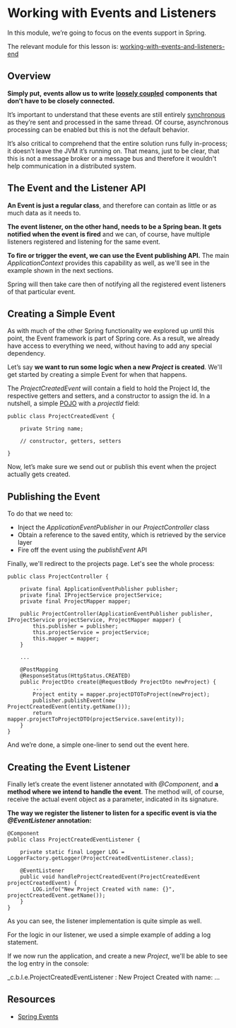 # Working with Events and Listeners

In this module, we’re going to focus on the events support in Spring.

The relevant module for this lesson is: [working-with-events-and-listeners-end](../code/learn-spring-m6/events-and-listeners-end)

## Overview

**Simply put,** **events allow us to write** [**loosely coupled**](https://en.wikipedia.org/wiki/Loose_coupling) **components** **that don’t have to be closely connected.**

It’s important to understand that these events are still entirely [synchronous](https://stackoverflow.com/a/748189/6661361) as they’re sent and processed in the same thread. Of course, asynchronous processing can be enabled but this is not the default behavior.

It’s also critical to comprehend that the entire solution runs fully in-process; it doesn’t leave the JVM it’s running on. That means, just to be clear, that this is not a message broker or a message bus and therefore it wouldn't help communication in a distributed system.

## The Event and the Listener API

**An Event is just a regular class**, and therefore can contain as little or as much data as it needs to.

**The event listener, on the other hand, needs to be a Spring bean. It gets notified when the event is fired** and we can, of course, have multiple listeners registered and listening for the same event.

**To fire or trigger the event, we can use the Event publishing API.** The main _ApplicationContext_ provides this capability as well, as we'll see in the example shown in the next sections.

Spring will then take care then of notifying all the registered event listeners of that particular event.

## Creating a Simple Event

As with much of the other Spring functionality we explored up until this point, the Event framework is part of Spring core. As a result, we already have access to everything we need, without having to add any special dependency.

Let’s say **we want to run some logic when a new _Project_ is created**. We'll get started by creating a simple Event for when that happens.

The _ProjectCreatedEvent_ will contain a field to hold the Project Id, the respective getters and setters, and a constructor to assign the id. In a nutshell, a simple [POJO](https://www.martinfowler.com/bliki/POJO.html) with a _projectId_ field:

```
public class ProjectCreatedEvent {

    private String name;

    // constructor, getters, setters

}
```

Now, let’s make sure we send out or publish this event when the project actually gets created.

## Publishing the Event

To do that we need to:

-   Inject the _ApplicationEventPublisher_ in our _ProjectController_ class
-   Obtain a reference to the saved entity, which is retrieved by the service layer
-   Fire off the event using the _publishEvent_ API

Finally, we'll redirect to the projects page. Let's see the whole process:

```
public class ProjectController {

    private final ApplicationEventPublisher publisher;
    private final IProjectService projectService;
    private final ProjectMapper mapper;

    public ProjectController(ApplicationEventPublisher publisher, IProjectService projectService, ProjectMapper mapper) {
        this.publisher = publisher;
        this.projectService = projectService;
        this.mapper = mapper;
    }
    
    ...
    
    @PostMapping
    @ResponseStatus(HttpStatus.CREATED)
    public ProjectDto create(@RequestBody ProjectDto newProject) {
        ...
        Project entity = mapper.projectDTOToProject(newProject);
        publisher.publishEvent(new ProjectCreatedEvent(entity.getName()));
        return mapper.projectToProjectDTO(projectService.save(entity));
    }
}
```

And we’re done, a simple one-liner to send out the event here.

## Creating the Event Listener

Finally let’s create the event listener annotated with _@Component_, and **a method where we intend to handle the event**. The method will, of course, receive the actual event object as a parameter, indicated in its signature.

**The way we register the listener to listen for a specific event is via the _@EventListener_ annotation:**

```
@Component
public class ProjectCreatedEventListener {

    private static final Logger LOG = LoggerFactory.getLogger(ProjectCreatedEventListener.class);

    @EventListener
    public void handleProjectCreatedEvent(ProjectCreatedEvent projectCreatedEvent) {
        LOG.info("New Project Created with name: {}", projectCreatedEvent.getName());
    }
}
```

As you can see, the listener implementation is quite simple as well.

For the logic in our listener, we used a simple example of adding a log statement.

If we now run the application, and create a new _Project_, we'll be able to see the log entry in the console:

_c.b.l.e.ProjectCreatedEventListener   : New Project Created with name: ...

## Resources
- [Spring Events](https://www.baeldung.com/spring-events)
